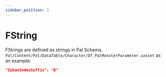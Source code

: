 ```yaml
---
sidebar_position: 1
---
```


# FString

FStrings are defined as strings in Pal Schema. `Pal/Content/Pal/DataTable/Character/DT_PalMonsterParameter.uasset` as an example:

```json
"ZukanIndexSuffix": "B"
```